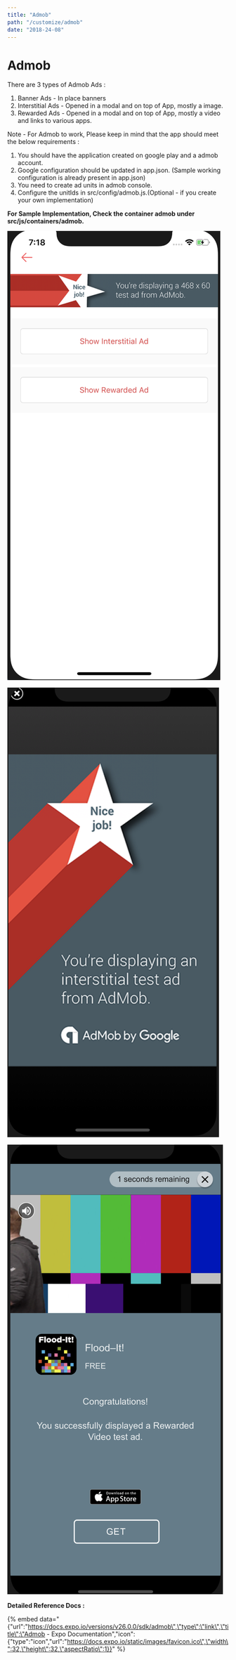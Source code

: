 ```yaml
---
title: "Admob"
path: "/customize/admob"
date: "2018-24-08"
---
```


# Admob

There are 3 types of Admob Ads :

1. Banner Ads - In place banners
2. Interstitial Ads - Opened in a modal and on top of App, mostly a image.
3. Rewarded Ads - Opened in a modal and on top of App, mostly a video and links to various apps.

Note - For Admob to work, Please keep in mind that the app should meet the below requirements : 

1. You should have the application created on google play  and a admob account.
2. Google configuration should be updated in app.json. \(Sample working configuration is already present in app.json\)
3. You need to create ad units in admob console.
4. Configure the unitIds in src/config/admob.js.\(Optional - if you create your own implementation\)

**For Sample Implementation, Check the container admob under src/js/containers/admob.** 

![Banner Ad is on top](/assets/screen-shot-2018-04-22-at-7.18.21-pm.png)

![](/assets/screen-shot-2018-04-22-at-7.18.44-pm.png)



![](/assets/screen-shot-2018-04-22-at-7.18.34-pm.png)

**Detailed Reference Docs :**

{% embed data="{\"url\":\"https://docs.expo.io/versions/v26.0.0/sdk/admob\",\"type\":\"link\",\"title\":\"Admob - Expo Documentation\",\"icon\":{\"type\":\"icon\",\"url\":\"https://docs.expo.io/static/images/favicon.ico\",\"width\":32,\"height\":32,\"aspectRatio\":1}}" %}





